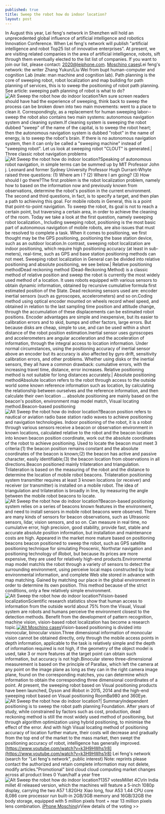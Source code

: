 ```yaml
---
published: true
title: Sweep the robot how do indoor location?
layout: post
---
```

In August this year, Lei feng\'s network in Shenzhen will hold an unprecedented global influence of artificial intelligence and robotics Innovation Conference. When Lei feng\'s network will publish \"artificial intelligence and robot Top25 list of innovative enterprises\". At present, we are visiting related companies in the area of artificial intelligence, robots, sift through them eventually elected to the list list of companies. If you want to join our list, please contact: 2020@leiphone.com. [Moschino cases](http://www.nodcase.com/moschino-cleaning-spray-iphone-6-plus-case-p-5290.html)Lei feng\'s network: the writer Zhang Yukun/Liu Wei from bupt human-computer and cognition Lab (male: man machine and cognition lab). Path planning is the core of sweeping robot, robot localization and map building for path planning of services, this is to sweep the positioning of robot path planning. See article: sweeping path planning of robot is what to do?![Alt Sweep the robot how do indoor location?](https://c2.staticflickr.com/8/7390/27460935131_e89b0c1b28_z.jpg)Am sure screen readers should have had the experience of sweeping, think back to sweep the process can be broken down into two main movements: went to a place to clean it. Correspondingly, as a replacement for human sweeping labor--sweep the robot also contains two main systems: autonomous navigation system and cleaning system.If cleaning system is sweeping the robot dubbed \"sweep\" of the name of the capital, is to sweep the robot heart; then the autonomous navigation system is dubbed \"robot\" in the name of energy, is to sweep the robot\'s brain. If there is no autonomous navigation system, then it can only be called a \"sweeping machine\" instead of \"sweeping robot\". Let us look at sweeping robot \"CLOUT\" is generated.| Three classic robot navigation problems![Alt Sweep the robot how do indoor location?](https://c2.staticflickr.com/8/7376/27256746650_bea3c6b15d_z.jpg)Speaking of autonomous robot navigation, in simple terms can be summed up by MIT Professor John j. Leonard and former Sydney University Professor Hugh Durrant-Whyte raised three questions: (1) Where am I ? (2) Where I am going? (3) How should I go there?The first problem is the robot localization problem, namely how to based on the information now and previously known from observations, determine the robot\'s position in the current environment. The second and third questions, in fact, is to specify a target, and then plan a path to achieving this goal. For mobile robots in General, this is a point that point-to-point navigation. To sweep the robot, its goal is not to reach a certain point, but traversing a certain area, in order to achieve the cleaning of the room. Today we take a look at the first question, namely sweeping robot localization., Including sweeping robot, positioning is the most basic part of autonomous navigation of mobile robots, are also issues that must be resolved to complete a task. When it comes to positioning, we first thought may be the GPS positioning, positioning the base station device, such as an outdoor location.In contrast, sweeping robot localization are indoor positioning, which require high positioning accuracy (at least in sub-meters), real-time, such as GPS and base station positioning methods can not meet. Sweeping robot localization in General can be divided into relative positioning and absolute positioning, we see below.| Relative positioning methodDead reckoning method (Dead-Reckoning Method) is a classic method of relative position and sweep the robot is currently the most widely used method of a location. It uses robots equipped with various sensors to obtain dynamic information, obtained by recursive cumulative formula first estimated position of the State. Dead reckoning sensors used are: encoder inertial sensors (such as gyroscopes, accelerometers) and so on.Coding method using optical encoder mounted on wheels record wheel speed, and obtained in relation to the last sampling time position and attitude change, through the accumulation of these displacements can be estimated robot positions. Encoder advantages are simple and inexpensive, but its easier to calibration errors and to skid, bumps and other factors, large errors. But because disks are cheap, simple to use, and can be used within a short distance of the robot position estimation.Inertial sensor uses gyroscopes and accelerometers are angular acceleration and the acceleration of information, through the integral access to location information. Under normal circumstances, using the positioning accuracy of inertial sensor above an encoder but its accuracy is also affected by gyro drift, sensitivity calibration errors, and other problems. Whether using disks or the inertial sensors, they all have a common drawback: cumulative errors, with the increasing travel time, distance, error increases. Relative positioning method is not suitable for long distances accurately.| Absolute positioning methodAbsolute location refers to the robot through access to the outside world some known reference information such as location, by calculating the relationship between ourselves and the reference information, and then calculate their own location ... absolute positioning are mainly based on the beacon\'s position, environment map model match, Visual locating method.Beacon-based positioning![Alt Sweep the robot how do indoor location?](https://c2.staticflickr.com/8/7331/26923801454_6a1deca9f6_b.jpg)Beacon position refers to nautical or aviation radio base station radio waves to achieve positioning and navigation technologies. Indoor positioning of the robot, it is a robot through various sensors receive a beacon or observation environment in known locations, calculated relative to the robot and the beacon location into known beacon position coordinate, work out the absolute coordinates of the robot to achieve positioning. Used to locate the beacon must meet 3 criteria:(1) the beacon position remains constant and the absolute coordinates of the beacon is known;(2) the beacon has active and passive character, easily identifiable;(3) the beacon location from observations in all directions.Beacon positioned mainly trilateration and triangulation. Trilateration is based on the measuring of the robot and the distance to determine the location of mobile robot beacons. Trilateration positioning system transmitter requires at least 3 known locations (or receiver) and receiver (or transmitter) is installed on a mobile robot. The idea of triangulation and trilateration is broadly in line, by measuring the angle between the mobile robot beacons to locate.![Alt Sweep the robot how do indoor location?](https://c2.staticflickr.com/8/7131/27460953201_51650f1e68_b.jpg)Beacon-based positioning system relies on a series of beacons known features in the environment, and need to install sensors in mobile robot beacons were observed. There are many kinds of sensors for beacon observations, such as Ultrasonic sensors, lidar, vision sensors, and so on. Can measure in real time, no cumulative error, high precision, good stability, provide fast, stable and accurate absolute position information, but installation and maintenance costs are high. Appeared in the market more mature based on positioning beacons beacon positioned to sweep the robot, such as GPS satellite positioning technique for simulating Proscenic, Northstar navigation and positioning technology of iRobot, but because its prices are more expensive, they are used for relatively high-end products.Environmental map model matchIs the robot through a variety of sensors to detect the surrounding environment, using perceive local maps constructed by local environmental information, and complete Web site stored in advance with map matching. Gained by matching our place in the global environment in order to determine its own position. This method because of the strict conditions, only a few relatively simple environment.![Alt Sweep the robot how do indoor location?](https://c2.staticflickr.com/8/7041/26924880373_019bf86473_z.jpg)Vision-based localizationScientific research statistics show that human access to information from the outside world about 75% from the Visual, Visual system are robots and humans perceive the environment closest to the detection methods. Benefit from the development of pattern recognition, machine vision, vision-based robot localization has become a research topic.[![Alt Moschino cases](http://www.nodcase.com/images/large/i6plus/moschino_i6p545_lrg.jpg)](http://www.nodcase.com/moschino-cleaning-spray-iphone-6-plus-case-p-5290.html)Vision-based positioning is divided into monocular, binocular vision.Three dimensional information of monocular vision cannot be obtained directly, only through the mobile access points in depth information, applicable to the task is relatively simple and the depth of information required is not high, if the geometry of the object model is used, take 3 or more features at the target point can obtain such information, but accuracy is not high.Binocular stereo three-dimensional measurement is based on the principle of Parallax, which left the camera at any point on the image plane as long as they can in the right camera image plane, found on the corresponding matches, you can determine which information to obtain the corresponding three dimensional coordinates of a point. At present, the sweeping robot based on Visual positioning products have been launched, Dyson and iRobot in 2015, 2014 and the high-end sweeping robot based on Visual positioning RoomBa980 and 360Eye.![Alt Sweep the robot how do indoor location?](https://c2.staticflickr.com/8/7427/26923815664_98e04f127a_z.jpg)| SummaryIndependent positioning is to sweep the robot path planning Foundation. After years of study, while constrained by factors such as cost, production, dead reckoning method is still the most widely used method of positioning, but through algorithm optimization using hybrid positioning, to minimise the effect of the error. And with high Visual locating method of positioning accuracy of location further mature, their costs will decrease and gradually from the top end of the market to the mass market, then swept the positioning accuracy of robot, intelligence has generally improved. [https://www.youtube.com/watch?v=k3H9HWhs1r8](https://www.youtube.com/watch?v=k3H9HWhs1r8) Lei feng\'s network (search for \"Lei feng\'s network\", public interest) Note: reprints please contact the authorized and retain complete information may not delete, modify articles.\"Promotional\" bird cloud cloud computing market changes across all product lines 0 Yuan/half a year free![Alt Sweep the robot how do indoor location?](https://c2.staticflickr.com/8/7323/27256771380_5a2f5e0ae7.jpg)1357 votesMillet 4C\rIn India millet 4I released version, which the machines will feature a 5-inch 1080p display, carrying the two A57 1.82GHz Xiao long, four A53 1.44 CPU core 8,086 core processor run built-in 2GB/3GB memory and 16GB/32GB the body storage, equipped with 5 million pixels front + rear 13 million pixels lens combination. [iPhone Moschino](https://poshmark.com/listing/Moschino-Sunglasses-56a3e10e56b2d663d40079f3)\rView details of the voting >>